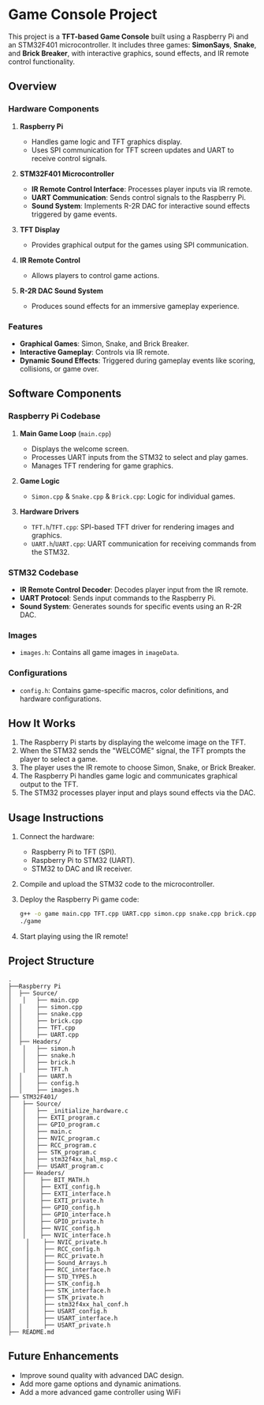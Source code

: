 
# Game Console Project

This project is a **TFT-based Game Console** built using a Raspberry Pi and an STM32F401 microcontroller. 
It includes three games: **SimonSays**, **Snake**, and **Brick Breaker**, with interactive graphics, sound effects, and IR remote control functionality.

## Overview

### Hardware Components
1. **Raspberry Pi**  
   - Handles game logic and TFT graphics display.  
   - Uses SPI communication for TFT screen updates and UART to receive control signals.

2. **STM32F401 Microcontroller**  
   - **IR Remote Control Interface**: Processes player inputs via IR remote.  
   - **UART Communication**: Sends control signals to the Raspberry Pi.  
   - **Sound System**: Implements R-2R DAC for interactive sound effects triggered by game events.  

3. **TFT Display**  
   - Provides graphical output for the games using SPI communication.  

4. **IR Remote Control**  
   - Allows players to control game actions.  

5. **R-2R DAC Sound System**  
   - Produces sound effects for an immersive gameplay experience.  

### Features
- **Graphical Games**: Simon, Snake, and Brick Breaker.  
- **Interactive Gameplay**: Controls via IR remote.  
- **Dynamic Sound Effects**: Triggered during gameplay events like scoring, collisions, or game over.  

## Software Components

### Raspberry Pi Codebase
1. **Main Game Loop** (`main.cpp`)  
   - Displays the welcome screen.  
   - Processes UART inputs from the STM32 to select and play games.  
   - Manages TFT rendering for game graphics.  

2. **Game Logic**  
   - `Simon.cpp` & `Snake.cpp` & `Brick.cpp`: Logic for individual games. 

3. **Hardware Drivers**  
   - `TFT.h`/`TFT.cpp`: SPI-based TFT driver for rendering images and graphics.  
   - `UART.h`/`UART.cpp`: UART communication for receiving commands from the STM32.

### STM32 Codebase
- **IR Remote Control Decoder**: Decodes player input from the IR remote.  
- **UART Protocol**: Sends input commands to the Raspberry Pi.  
- **Sound System**: Generates sounds for specific events using an R-2R DAC.  

### Images
- `images.h`: Contains all game images in `imageData`.  

### Configurations
- `config.h`: Contains game-specific macros, color definitions, and hardware configurations.  

## How It Works
1. The Raspberry Pi starts by displaying the welcome image on the TFT.  
2. When the STM32 sends the "WELCOME" signal, the TFT prompts the player to select a game.  
3. The player uses the IR remote to choose Simon, Snake, or Brick Breaker.  
4. The Raspberry Pi handles game logic and communicates graphical output to the TFT.  
5. The STM32 processes player input and plays sound effects via the DAC.  

## Usage Instructions
1. Connect the hardware:
   - Raspberry Pi to TFT (SPI).  
   - Raspberry Pi to STM32 (UART).  
   - STM32 to DAC and IR receiver.  

2. Compile and upload the STM32 code to the microcontroller.  
3. Deploy the Raspberry Pi game code:  
   ```bash
   g++ -o game main.cpp TFT.cpp UART.cpp simon.cpp snake.cpp brick.cpp -lwiringPi
   ./game
   ```
4. Start playing using the IR remote!  

## Project Structure
```plaintext
.
├──Raspberry Pi
│  ├── Source/
│	│	├──	main.cpp
│  │	├── simon.cpp
│  │	├── snake.cpp
│  │	├── brick.cpp
│  │	├── TFT.cpp
│  │	├── UART.cpp
│  ├── Headers/
│	│	├── simon.h
│	│	├── snake.h
│	│	├── brick.h
│	│	├── TFT.h
│  │	├── UART.h
│  │	├── config.h
│  │	├── images.h
├── STM32F401/
│   ├── Source/
│   │   ├── _initialize_hardware.c
│   │   ├── EXTI_program.c
│   │   ├── GPIO_program.c
│   │   ├── main.c
│   │   ├── NVIC_program.c
│   │   ├── RCC_program.c
│   │   ├── STK_program.c
│   │   ├── stm32f4xx_hal_msp.c
│   │   ├── USART_program.c
│   ├── Headers/
│   │    ├── BIT_MATH.h
│   │    ├── EXTI_config.h
│   │    ├── EXTI_interface.h
│   │    ├── EXTI_private.h
│   │    ├── GPIO_config.h
│   │    ├── GPIO_interface.h
│   │    ├── GPIO_private.h
│   │    ├── NVIC_config.h
│   │    ├── NVIC_interface.h
│	 │    ├── NVIC_private.h
│	 │    ├── RCC_config.h
│	 │    ├── RCC_private.h
│	 │    ├── Sound_Arrays.h
│	 │    ├── RCC_interface.h
│	 │    ├── STD_TYPES.h
│	 │    ├── STK_config.h
│	 │    ├── STK_interface.h
│	 │    ├── STK_private.h
│	 │    ├── stm32f4xx_hal_conf.h
│	 │    ├── USART_config.h
│	 │    ├── USART_interface.h
│	 │    ├── USART_private.h  
├── README.md
```

## Future Enhancements
- Improve sound quality with advanced DAC design.  
- Add more game options and dynamic animations. 
- Add a more advanced game controller using WiFi 


